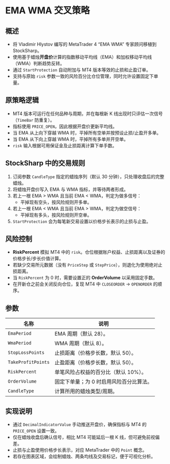 # EMA WMA 交叉策略

## 概述
- 将 Vladimir Hlystov 编写的 MetaTrader 4 “EMA WMA” 专家顾问移植到 StockSharp。
- 使用基于蜡烛**开盘价**计算的指数移动平均线（EMA）和加权移动平均线（WMA）判断趋势反转。
- 通过 `StartProtection` 自动附加与 MT4 版本等效的止损和止盈订单。
- 支持与原始 `risk` 参数一致的风险百分比仓位管理，同时允许设置固定下单量。

## 原策略逻辑
- MT4 版本可运行在任何品种与周期，并在每根新 K 线出现时只评估一次信号（`TimeBar` 防重复）。
- 指标使用 `PRICE_OPEN`，因此根据开盘价更新平均线。
- 当 EMA 从上向下穿越 WMA 时，平掉所有空单并按预设止损/止盈开多单。
- 当 EMA 从下向上穿越 WMA 时，平掉所有多单并开空单。
- `risk` 输入根据可用保证金及止损距离计算下单手数。

## StockSharp 中的交易规则
1. 订阅参数 `CandleType` 指定的蜡烛序列（默认 30 分钟），只处理收盘后的完整蜡烛。
2. 将蜡烛开盘价写入 EMA 与 WMA 指标，并等待两者形成。
3. 若上一根 EMA > WMA 且当前 EMA < WMA，判定为做多信号：
   - 平掉现有空头，按风险规则开多单。
4. 若上一根 EMA < WMA 且当前 EMA > WMA，判定为做空信号：
   - 平掉现有多头，按风险规则开空单。
5. `StartProtection` 会为每笔新交易设置以价格步长表示的止损与止盈。

## 风险控制
- **RiskPercent** 模拟 MT4 中的 `risk`。仓位根据账户权益、止损距离以及证券的价格步长/步长价值计算。
- 若缺少交易所元数据（没有 `PriceStep` 或 `StepPrice`），则退化为使用绝对止损距离。
- 当 `RiskPercent` 为 0 时，需要设置正的 **OrderVolume** 以采用固定手数。
- 在开新仓之前会关闭反向仓位，复现 MT4 中 `CLOSEORDER` → `OPENORDER` 的顺序。

## 参数
| 名称 | 说明 |
| --- | --- |
| `EmaPeriod` | EMA 周期（默认 28）。 |
| `WmaPeriod` | WMA 周期（默认 8）。 |
| `StopLossPoints` | 止损距离（价格步长数，默认 50）。 |
| `TakeProfitPoints` | 止盈距离（价格步长数，默认 50）。 |
| `RiskPercent` | 单笔风险占权益的百分比（默认 10%）。 |
| `OrderVolume` | 固定下单量；为 0 时启用风险百分比算法。 |
| `CandleType` | 计算所用的蜡烛类型/周期。 |

## 实现说明
- 通过 `DecimalIndicatorValue` 手动推送开盘价，确保指标与 MT4 的 `PRICE_OPEN` 设置一致。
- 仅在蜡烛收盘后确认信号，相比 MT4 可能延后一根 K 线，但可避免前视偏差。
- 止损与止盈使用价格步长表示，对应 MetaTrader 中的 `Point` 概念。
- 若存在图表区域，会绘制蜡烛、两条均线及交易标记，便于可视化分析。
